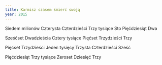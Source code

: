 ```yaml
---
title: Karmisz czasem śmierć swoją
year: 2015
---
```


Siedem milionów
Czterysta
Czterdzieści
Trzy tysiące
Sto
Pięćdziesiąt
Dwa

Sześćset
Dwadzieścia
Cztery tysiące
Pięćset
Trzydzieści
Trzy

Pięćset
Trzydzieści
Jeden tysięcy
Trzysta
Czterdzieści
Sześć

Pięćdziesiąt
Trzy tysiące
Zeroset
Dziesięć
Trzy

